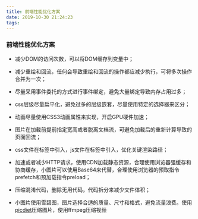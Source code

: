 ```yaml
---
title: 前端性能优化方案
date: 2019-10-30 21:24:23
tags:
---
```


### 前端性能优化方案

+ 减少DOM的访问次数，可以将DOM缓存到变量中；

+ 减少重绘和回流，任何会导致重绘和回流的操作都应减少执行，可将多次操作合并为一次；

+ 尽量采用事件委托的方式进行事件绑定，避免大量绑定导致内存占用过多；

+ css层级尽量扁平化，避免过多的层级嵌套，尽量使用特定的选择器来区分；

+ 动画尽量使用CSS3动画属性来实现，开启GPU硬件加速；

+ 图片在加载前提前指定宽高或者脱离文档流，可避免加载后的重新计算导致的页面回流；

+ css文件在<head>标签中引入，js文件在<body>标签中引入，优化关键渲染路径；

+ 加速或者减少HTTP请求，使用CDN加载静态资源，合理使用浏览器强缓存和协商缓存，小图片可以使用Base64来代替，合理使用浏览器的预取指令prefetch和预加载指令preload；

+ 压缩混淆代码，删除无用代码，代码拆分来减少文件体积；

+ 小图片使用雪碧图，图片选择合适的质量、尺寸和格式，避免流量浪费。使用[picdiet](https://www.picdiet.com/zh-cn)压缩图片，使用ffmpeg压缩视频